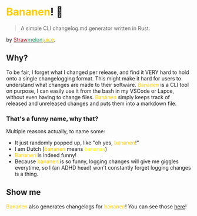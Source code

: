 # <span style="color: #ffcc00">Bananen</span>! 🍌

> A simple CLI changelog.md generator written in Rust.

by [<span style="color:#C01C28">Straw</span><span style="color:#26A269">melon</span><span style="color:#ffcc00">juice</span>](https://strawmelonjuice.com/?p=links).

## Why?

To be fair, I forget what I changed per release, and find it VERY hard to  hold onto a single changelogging format. This might make it hard for users to understand what changes are made to their software. <span style="color: #ffcc00">Bananen</span> is a CLI tool on purpose, I can easily use it from the bash in my VSCode or Lapce, without even having to change files. <span style="color: #ffcc00">Bananen</span> simply keeps track of released and unreleased changes and puts them into a markdown file.

### That's a funny name, why that?

Multiple reasons actually, to name some:

- It just randomly popped up, like "oh yes, <span style="color: #ffcc00">bananen</span>!"
- I am Dutch (<span style="color: #ffcc00">bananen</span> means <span style="color: #fffc00">bananas</span>)
- <span style="color: #ffcc00">Bananen</span> is indeed funny!
- Because <span style="color: #ffcc00">bananen</span> is so funny, logging changes will give me giggles everytime, so I (an ADHD head) won't constantly forget logging changes is a thing.

## Show me

<span style="color: #ffcc00">Bananen</span> also generates changelogs for <span style="color: #ffcc00">bananen</span>! You can see those [here](./CHANGELOG)!

